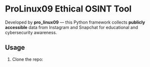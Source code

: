# ProLinux09 Ethical OSINT Tool

Developed by **pro_linux09** — this Python framework collects **publicly accessible** data from Instagram and Snapchat for educational and cybersecurity awareness.

## Usage
1. Clone the repo:
